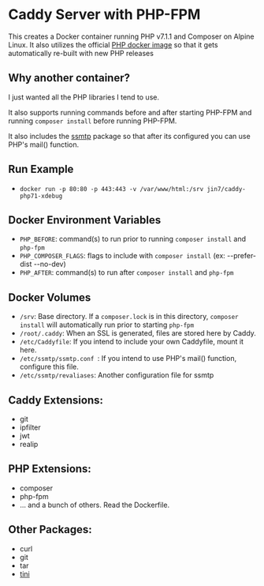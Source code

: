 # Caddy Server with PHP-FPM

This creates a Docker container running PHP v7.1.1 and Composer on Alpine Linux.  It also utilizes the official [PHP docker image](https://hub.docker.com/_/php/) so that it gets automatically re-built with new PHP releases

## Why another container?  

I just wanted all the PHP libraries I tend to use.

It also supports running commands before and after starting PHP-FPM and running 
`composer install` before running PHP-FPM.

It also includes the [ssmtp](https://wiki.archlinux.org/index.php/SSMTP) package so that after its configured you can use PHP's mail() function.

## Run Example

- `docker run -p 80:80 -p 443:443 -v /var/www/html:/srv jin7/caddy-php71-xdebug`


## Docker Environment Variables

- `PHP_BEFORE`: command(s) to run prior to running `composer install` and `php-fpm`
- `PHP_COMPOSER_FLAGS`: flags to include with `composer install` (ex: --prefer-dist --no-dev)
- `PHP_AFTER`: command(s) to run after `composer install` and `php-fpm`

## Docker Volumes

- `/srv`: Base directory.  If a `composer.lock` is in this directory, 
    `composer install` will automatically run prior to starting `php-fpm`
- `/root/.caddy`: When an SSL is generated, files are stored here by Caddy.
- `/etc/Caddyfile`: If you intend to include your own Caddyfile, mount it here.
- `/etc/ssmtp/ssmtp.conf `: If you intend to use PHP's mail() function, configure this file.
- `/etc/ssmtp/revaliases`: Another configuration file for ssmtp

## Caddy Extensions:

- git
- ipfilter
- jwt
- realip

## PHP Extensions:

- composer
- php-fpm
- ... and a bunch of others.  Read the Dockerfile.

## Other Packages:

- curl
- git
- tar
- [tini](https://github.com/krallin/tini)